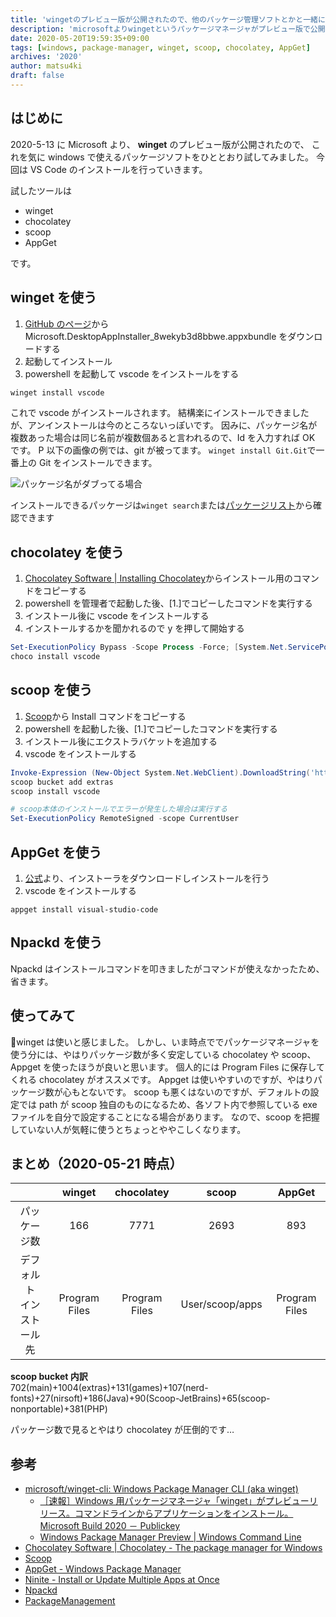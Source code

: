 ```yaml
---
title: 'wingetのプレビュー版が公開されたので、他のパッケージ管理ソフトとかと一緒に使ってみる'
description: 'microsoftよりwingetというパッケージマネージャがプレビュー版で公開されたので、wingetを試すついでに他のパッケージマネージャも試してみました'
date: 2020-05-20T19:59:35+09:00
tags: [windows, package-manager, winget, scoop, chocolatey, AppGet]
archives: '2020'
author: matsu4ki
draft: false
---
```


## はじめに

2020-5-13 に Microsoft より、 **winget** のプレビュー版が公開されたので、
これを気に windows で使えるパッケージソフトをひととおり試してみました。
今回は VS Code のインストールを行っていきます。

試したツールは

- winget
- chocolatey
- scoop
- AppGet

です。

## winget を使う

1. [GitHub のページ](https://github.com/microsoft/winget-cli/releases/tag/v0.1.4331-preview)から Microsoft.DesktopAppInstaller_8wekyb3d8bbwe.appxbundle をダウンロードする
2. 起動してインストール
3. powershell を起動して vscode をインストールをする

```powershell
winget install vscode
```

これで vscode がインストールされます。
結構楽にインストールできましたが、アンインストールは今のところないっぽいです。
因みに、パッケージ名が複数あった場合は同じ名前が複数個あると言われるので、Id を入力すれば OK です。
P
以下の画像の例では、git が被ってます。
`winget install Git.Git`で一番上の Git をインストールできます。

![パッケージ名がダブってる場合](/post/package-manager/img/winget-duplicate-name.png)

インストールできるパッケージは`winget search`または[パッケージリスト](https://github.com/microsoft/winget-pkgs/tree/master/manifests)から確認できます

## chocolatey を使う

1. [Chocolatey Software | Installing Chocolatey](https://chocolatey.org/install)からインストール用のコマンドをコピーする
2. powershell を管理者で起動した後、[1.]でコピーしたコマンドを実行する
3. インストール後に vscode をインストールする
4. インストールするかを聞かれるので y を押して開始する

```powershell
Set-ExecutionPolicy Bypass -Scope Process -Force; [System.Net.ServicePointManager]::SecurityProtocol = [System.Net.ServicePointManager]::SecurityProtocol -bor 3072; iex ((New-Object System.Net.WebClient).DownloadString('https://chocolatey.org/install.ps1'))
choco install vscode
```

## scoop を使う

1. [Scoop](https://scoop.sh/)から Install コマンドをコピーする
2. powershell を起動した後、[1.]でコピーしたコマンドを実行する
3. インストール後にエクストラバケットを追加する
4. vscode をインストールする

```powershell
Invoke-Expression (New-Object System.Net.WebClient).DownloadString('https://get.scoop.sh')
scoop bucket add extras
scoop install vscode
```

```powershell
# scoop本体のインストールでエラーが発生した場合は実行する
Set-ExecutionPolicy RemoteSigned -scope CurrentUser
```

## AppGet を使う

1. [公式](https://appget.net/)より、インストーラをダウンロードしインストールを行う
2. vscode をインストールする

```powersehl
appget install visual-studio-code
```

## Npackd を使う

Npackd はインストールコマンドを叩きましたがコマンドが使えなかったため、省きます。

## 使ってみて

winget は使いと感じました。
しかし、いま時点ででパッケージマネージャを使う分には、やはりパッケージ数が多く安定している chocolatey や scoop、Appget を使ったほうが良いと思います。
個人的には Program Files に保存してくれる chocolatey がオススメです。
Appget は使いやすいのですが、やはりパッケージ数が心もとないです。
scoop も悪くはないのですが、デフォルトの設定では path が scoop 独自のものになるため、各ソフト内で参照している exe ファイルを自分で設定することになる場合があります。
なので、scoop を把握していない人が気軽に使うとちょっとややこしくなります。

## まとめ（2020-05-21 時点）

|                              |    winget     |  chocolatey   |      scoop      |    AppGet     |
| :--------------------------: | :-----------: | :-----------: | :-------------: | :-----------: |
|         パッケージ数         |      166      |     7771      |      2693       |      893      |
| デフォルト<br>インストール先 | Program Files | Program Files | User/scoop/apps | Program Files |

**scoop bucket 内訳**<br>
702(main)+1004(extras)+131(games)+107(nerd-fonts)+27(nirsoft)+186(Java)+90(Scoop-JetBrains)+65(scoop-nonportable)+381(PHP)

パッケージ数で見るとやはり chocolatey が圧倒的です…

## 参考

- [microsoft/winget-cli: Windows Package Manager CLI (aka winget)](https://github.com/microsoft/winget-cli)
  - [［速報］Windows 用パッケージマネージャ「winget」がプレビューリリース。コマンドラインからアプリケーションをインストール。Microsoft Build 2020 － Publickey](https://www.publickey1.jp/blog/20/windowswingetmicrosoft_build_2020.html)
  - [Windows Package Manager Preview | Windows Command Line](https://devblogs.microsoft.com/commandline/windows-package-manager-preview/)
- [Chocolatey Software | Chocolatey - The package manager for Windows](https://chocolatey.org/)
- [Scoop](https://scoop.sh/)
- [AppGet - Windows Package Manager](https://appget.net/)
- [Ninite - Install or Update Multiple Apps at Once](https://ninite.com/)
- [Npackd](https://www.npackd.org/)
- [PackageManagement](https://docs.microsoft.com/en-us/powershell/module/packagemanagement/)
